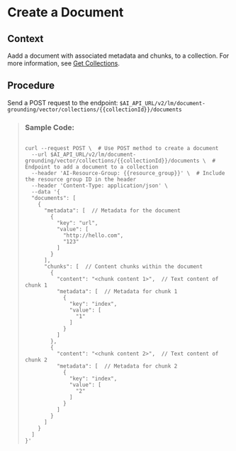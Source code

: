 <!-- loioa58edaec454d498a88ba5b523485552f -->

# Create a Document



## Context

Aadd a document with associated metadata and chunks, to a collection. For more information, see [Get Collections](get-collections-0cb4f25.md).



## Procedure

Send a POST request to the endpoint: `$AI_API_URL/v2/lm/document-grounding/vector/collections/{{collectionId}}/documents`

 > ### Sample Code:  
> ```
> 
> curl --request POST \  # Use POST method to create a document
>   --url $AI_API_URL/v2/lm/document-grounding/vector/collections/{{collectionId}}/documents \  # Endpoint to add a document to a collection
>   --header 'AI-Resource-Group: {{resource_group}}' \  # Include the resource group ID in the header
>   --header 'Content-Type: application/json' \
>   --data '{
>   "documents": [
>     {
>       "metadata": [  // Metadata for the document
>         {
>           "key": "url",
>           "value": [
>             "http://hello.com",
>             "123"
>           ]
>         }
>       ],
>       "chunks": [  // Content chunks within the document
>         {
>           "content": "<chunk content 1>",  // Text content of chunk 1
>           "metadata": [  // Metadata for chunk 1
>             {
>               "key": "index",
>               "value": [
>                 "1"
>               ]
>             }
>           ]
>         },
>         {
>           "content": "<chunk content 2>",  // Text content of chunk 2
>           "metadata": [  // Metadata for chunk 2
>             {
>               "key": "index",
>               "value": [
>                 "2"
>               ]
>             }
>           ]
>         }
>       ]
>     }
>   ]
> }'
> ```

 